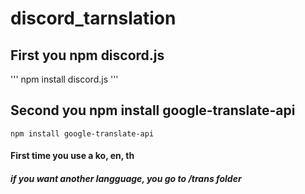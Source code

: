# discord_tarnslation

## First you npm discord.js
'''
npm install discord.js
'''
## Second you npm install google-translate-api
```
npm install google-translate-api
```

#### First time you use a ko, en, th

##### if you want another langguage, you go to /trans folder 
